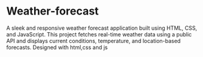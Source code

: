 # Weather-forecast
A sleek and responsive weather forecast application built using HTML, CSS, and JavaScript. This project fetches real-time weather data using a public API and displays current conditions, temperature, and location-based forecasts. Designed with html,css and js
